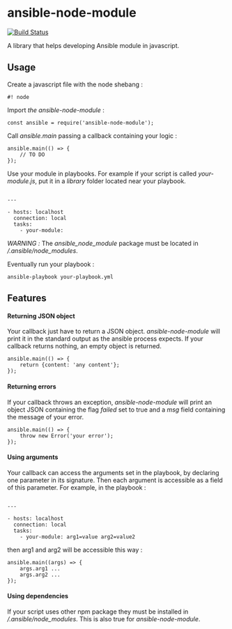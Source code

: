 # ansible-node-module
[![Build Status](https://travis-ci.org/gdelafosse/ansible-node-module.svg?branch=master)](https://travis-ci.org/gdelafosse/ansible-node-module)

A library that helps developing Ansible module in javascript.

## Usage

Create a javascript file with the node shebang :

```
#! node
```

Import _the ansible-node-module_ :

```
const ansible = require('ansible-node-module');
```

Call _ansible.main_ passing a callback containing your logic :

```
ansible.main(() => {
    // TO DO
});
```

Use your module in playbooks. For example if your script is called _your-module.js_, put it in a _library_ folder located near your playbook.

```

---

- hosts: localhost
  connection: local
  tasks:
    - your-module:
```

*WARNING :* The _ansible_node_module_ package must be located in _<home>/.ansible/node_modules_.

Eventually run your playbook :
```
ansible-playbook your-playbook.yml
```

## Features

#### Returning JSON object

Your callback just have to return a JSON object. _ansible-node-module_ will print it in the standard output as the ansible process expects.
If your callback returns nothing, an empty object is returned.
```
ansible.main(() => {
    return {content: 'any content'};
});
```

#### Returning errors

If your callback throws an exception, _ansible-node-module_ will print an object JSON containing the flag _failed_ set to true and a _msg_ field containing the message of your error.
```
ansible.main(() => {
    throw new Error('your error');
});
```

#### Using arguments

Your callback can access the arguments set in the playbook, by declaring one parameter in its signature. Then each argument is accessible as a field of this parameter.
For example, in the playbook :
```

---

- hosts: localhost
  connection: local
  tasks:
    - your-module: arg1=value arg2=value2
```
then arg1 and arg2 will be accessible this way :
```
ansible.main((args) => {
    args.arg1 ...
    args.arg2 ...
});
```

#### Using dependencies

If your script uses other npm package they must be installed in _<home>/.ansible/node_modules_.
This is also true for _ansible-node-module_.
